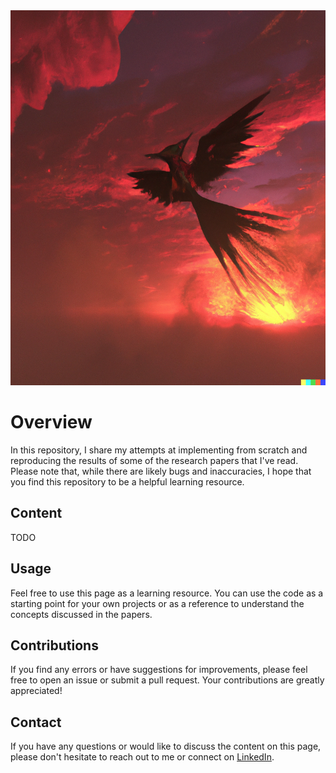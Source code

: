 <img src="https://github.com/gonzrubio/ML_Papers/blob/main/DALLE_A_%203D_render_of_a_phoenix_like_humming_bird_flying_over_an_epic_sunset.png" alt="banner" width="100%" height="600">


# Overview

In this repository, I share my attempts at implementing from scratch and reproducing the results of some of the research papers that I've read. Please note that, while there are likely bugs and inaccuracies, I hope that you find this repository to be a helpful learning resource.

## Content

TODO

## Usage

Feel free to use this page as a learning resource. You can use the code as a starting point for your own projects or as a reference to understand the concepts discussed in the papers.

## Contributions

If you find any errors or have suggestions for improvements, please feel free to open an issue or submit a pull request. Your contributions are greatly appreciated!

## Contact

If you have any questions or would like to discuss the content on this page, please don't hesitate to reach out to me or connect on [LinkedIn](https://www.linkedin.com/in/gonzrubio/).

